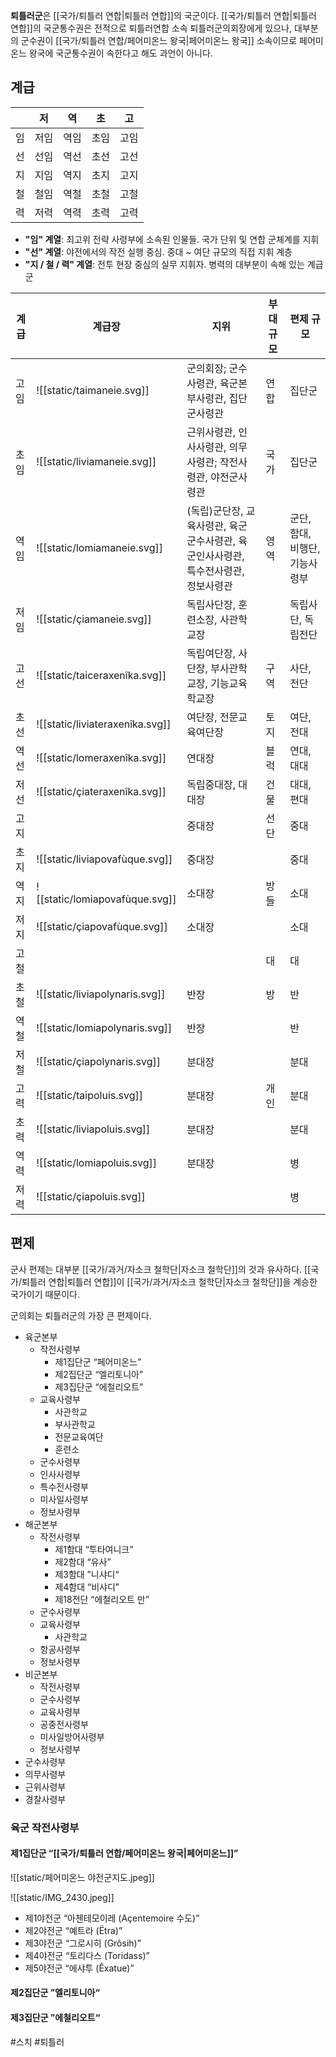 **퇴틀러군**은 [[국가/퇴틀러 연합|퇴틀러 연합]]의 국군이다. [[국가/퇴틀러 연합|퇴틀러 연합]]의 국군통수권은 전적으로 퇴틀러연합 소속 퇴틀러군의회장에게 있으나, 대부분의 군수권이 [[국가/퇴틀러 연합/페어미온느 왕국|페어미온느 왕국]] 소속이므로 페어미온느 왕국에 국군통수권이 속한다고 해도 과언이 아니다.

## 계급

|     | 저   | 역   | 초   | 고   |
| --- | --- | --- | --- | --- |
| 임   | 저임  | 역임  | 초임  | 고임  |
| 선   | 선임  | 역선  | 초선  | 고선  |
| 지   | 지임  | 역지  | 초지  | 고지  |
| 철   | 철임  | 역철  | 초철  | 고철  |
| 력   | 저력  | 역력  | 초력  | 고력  |


- **"임" 계열**: 최고위 전략 사령부에 소속된 인물들. 국가 단위 및 연합 군체계를 지휘  
- **"선" 계열**: 야전에서의 작전 실행 중심. 중대 ~ 여단 규모의 직접 지휘 계층  
- **"지 / 철 / 력" 계열**: 전투 현장 중심의 실무 지휘자. 병력의 대부분이 속해 있는 계급군  

| 계급  | 계급장                             | 지위                                              | 부대 규모 | 편제 규모              |
| --- | ------------------------------- | ----------------------------------------------- | ----- | ------------------ |
| 고임  | ![[static/taimaneie.svg]]       | 군의회장; 군수사령관, 육군본부사령관, 집단군사령관                    | 연합    | 집단군                |
| 초임  | ![[static/liviamaneie.svg]]     | 근위사령관, 인사사령관, 의무사령관; 작전사령관, 야전군사령관              | 국가    | 집단군                |
| 역임  | ![[static/lomiamaneie.svg]]     | (독립)군단장, 교육사령관, 육군군수사령관, 육군인사사령관, 특수전사령관, 정보사령관 | 영역    | 군단, 함대, 비행단, 기능사령부 |
| 저임  | ![[static/çiamaneie.svg]]       | 독립사단장, 훈련소장, 사관학교장                              |       | 독립사단, 독립전단         |
| 고선  | ![[static/taiceraxenîka.svg]]   | 독립여단장, 사단장, 부사관학교장, 기능교육학교장                     | 구역    | 사단, 전단             |
| 초선  | ![[static/liviateraxenîka.svg]] | 여단장, 전문교육여단장                                    | 토지    | 여단, 전대             |
| 역선  | ![[static/lomeraxenîka.svg]]    | 연대장                                             | 블럭    | 연대, 대대             |
| 저선  | ![[static/çiateraxenîka.svg]]   | 독립중대장, 대대장                                      | 건물    | 대대, 편대             |
| 고지  |                                 | 중대장                                             | 선단    | 중대                 |
| 초지  | ![[static/liviapovafùque.svg]]  | 중대장                                             |       | 중대                 |
| 역지  | ![[static/lomiapovafùque.svg]]  | 소대장                                             | 방들    | 소대                 |
| 저지  | ![[static/çiapovafùque.svg]]    | 소대장                                             |       | 소대                 |
| 고철  |                                 |                                                 | 대     | 대                  |
| 초철  | ![[static/liviapolynaris.svg]]  | 반장                                              | 방     | 반                  |
| 역철  | ![[static/lomiapolynaris.svg]]  | 반장                                              |       | 반                  |
| 저철  | ![[static/çiapolynaris.svg]]    | 분대장                                             |       | 분대                 |
| 고력  | ![[static/taipoluis.svg]]       | 분대장                                             | 개인    | 분대                 |
| 초력  | ![[static/liviapoluis.svg]]     | 분대장                                             |       | 분대                 |
| 역력  | ![[static/lomiapoluis.svg]]     | 분대장                                             |       | 병                  |
| 저력  | ![[static/çiapoluis.svg]]       |                                                 |       | 병                  |


## 편제

군사 편제는 대부분 [[국가/과거/자소크 철학단|자소크 철학단]]의 것과 유사하다. [[국가/퇴틀러 연합|퇴틀러 연합]]이 [[국가/과거/자소크 철학단|자소크 철학단]]을 계승한 국가이기 때문이다.

군의회는 퇴틀러군의 가장 큰 편제이다.
- 육군본부
	- 작전사령부
		- 제1집단군 “페어미온느”
		- 제2집단군 “엘리토니아”
		- 제3집단군 “에철리오트”
	- 교육사령부
		- 사관학교
		- 부사관학교
		- 전문교육여단
		- 훈련소
	- 군수사령부
	- 인사사령부
	- 특수전사령부
	- 미사일사령부
	- 정보사령부
- 해군본부
	- 작전사령부
		- 제1함대 “투타여니크”
		- 제2함대 “유사”
		- 제3함대 ”니샤디“
		- 제4함대 “비샤디”
		- 제18전단 “에철리오트 만”
	- 군수사령부
	- 교육사령부
		- 사관학교
	- 항공사령부
	- 정보사령부
- 비군본부
	- 작전사령부
	- 군수사령부
	- 교육사령부
	- 공중전사령부
	- 미사일방어사령부
	- 정보사령부
- 군수사령부
- 의무사령부
- 근위사령부
- 경찰사령부

### 육군 작전사령부

#### 제1집단군 “[[국가/퇴틀러 연합/페어미온느 왕국|페어미온느]]”

![[static/페어미온느 야전군지도.jpeg]]

![[static/IMG_2430.jpeg]]

- 제1야전군 “아첸테모이레 (Açentemoire 수도)”
- 제2야전군 “예트라 (Ëtra)”
- 제3야전군 “그로시히 (Grôsih)”
- 제4야전군 “토리다스 (Toridass)”
- 제5야전군 “에샤투 (Êxatue)”

#### 제2집단군 ”엘리토니아“

#### 제3집단군 ”에철리오트“

#스치 #퇴틀러 